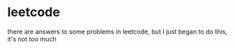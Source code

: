 # leetcode
there are answers to some problems in leetcode, but I just began to do this, it's not too much
